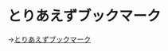 # とりあえずブックマーク

→[とりあえずブックマーク](https://chrome.google.com/webstore/detail/%E3%81%A8%E3%82%8A%E3%81%82%E3%81%88%E3%81%9A%E3%83%96%E3%83%83%E3%82%AF%E3%83%9E%E3%83%BC%E3%82%AF/ojdbdphdpmbdmfaplbjdelphoopojcim/related?utm_source=chrome-ntp-icon)
